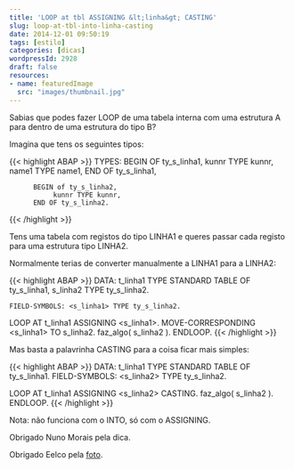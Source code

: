```yaml
---
title: 'LOOP at tbl ASSIGNING &lt;linha&gt; CASTING'
slug: loop-at-tbl-into-linha-casting
date: 2014-12-01 09:50:19
tags: [estilo]
categories: [dicas]
wordpressId: 2928
draft: false
resources:
- name: featuredImage
  src: "images/thumbnail.jpg"
---
```

Sabias que podes fazer LOOP de uma tabela interna com uma estrutura A para dentro de uma estrutura do tipo B?

<!--more-->

Imagina que tens os seguintes tipos:


{{< highlight ABAP >}}
TYPES: BEGIN OF ty_s_linha1,
               kunnr TYPE kunnr,
               name1 TYPE name1,
          END OF ty_s_linha1,

          BEGIN of ty_s_linha2,
               kunnr TYPE kunnr,
          END OF ty_s_linha2.
 {{< /highlight >}}

Tens uma tabela com registos do tipo LINHA1 e queres passar cada registo para uma estrutura tipo LINHA2.

Normalmente terias de converter manualmente a LINHA1 para a LINHA2:


{{< highlight ABAP >}}
    DATA: t_linha1 TYPE STANDARD TABLE OF ty_s_linha1,
              s_linha2 TYPE ty_s_linha2.

    FIELD-SYMBOLS: <s_linha1> TYPE ty_s_linha2.
    
   LOOP AT t_linha1 ASSIGNING <s_linha1>.
     MOVE-CORRESPONDING <s_linha1> TO s_linha2.
     faz_algo( s_linha2 ).
  ENDLOOP.
{{< /highlight >}}

Mas basta a palavrinha CASTING para a coisa ficar mais simples:


{{< highlight ABAP >}}
    DATA: t_linha1 TYPE STANDARD TABLE OF ty_s_linha1.
    FIELD-SYMBOLS: <s_linha2> TYPE ty_s_linha2.
    
   LOOP AT t_linha1 ASSIGNING <s_linha2> CASTING.
    faz_algo( s_linha2 ).
  ENDLOOP.
{{< /highlight >}}

Nota: não funciona com o INTO, só com o ASSIGNING.

Obrigado Nuno Morais pela dica.

Obrigado Eelco pela [foto][1].

   [1]: “https://www.flickr.com/photos/smiling_da_vinci/12781401”
